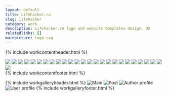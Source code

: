 ```yaml
---
layout: default
title: Lifehacker.ru
slug: lifehacker
category: work
description: Lifehacker.ru logo and website templates design, UX
relatedlinks: []
mainpicture: logo.svg
---
```


{% include workcontentheader.html %}
	<div style="background-color: #fff;">
		<img src="/ohyeah/{{ page.slug }}/icon0.png" class="work__figure">
		<img src="/ohyeah/{{ page.slug }}/icon1.png" class="work__figure">
		<img src="/ohyeah/{{ page.slug }}/icon2.png" class="work__figure">
		<img src="/ohyeah/{{ page.slug }}/icon3.png" class="work__figure">
		<img src="/ohyeah/{{ page.slug }}/icon4.png" class="work__figure">
		<img src="/ohyeah/{{ page.slug }}/icon5.png" class="work__figure">
		<img src="/ohyeah/{{ page.slug }}/icon6.png" class="work__figure">
		<img src="/ohyeah/{{ page.slug }}/icon7.png" class="work__figure">
		<img src="/ohyeah/{{ page.slug }}/icon8.png" class="work__figure">
		<img src="/ohyeah/{{ page.slug }}/icon9.png" class="work__figure">
		<img src="/ohyeah/{{ page.slug }}/icon10.png" class="work__figure">
		<img src="/ohyeah/{{ page.slug }}/icon11.png" class="work__figure">
		<img src="/ohyeah/{{ page.slug }}/icon12.png" class="work__figure">
		<img src="/ohyeah/{{ page.slug }}/icon14.png" class="work__figure">
		<img src="/ohyeah/{{ page.slug }}/icon15.png" class="work__figure">
		<img src="/ohyeah/{{ page.slug }}/icon16.png" class="work__figure">
		<img src="/ohyeah/{{ page.slug }}/icon17.png" class="work__figure">
		<img src="/ohyeah/{{ page.slug }}/icon18.png" class="work__figure">
		<img src="/ohyeah/{{ page.slug }}/icon19.png" class="work__figure">
		<img src="/ohyeah/{{ page.slug }}/icon20.png" class="work__figure">
		<img src="/ohyeah/{{ page.slug }}/icon21.png" class="work__figure">
		<img src="/ohyeah/{{ page.slug }}/icon22.png" class="work__figure">
		<img src="/ohyeah/{{ page.slug }}/icon23.png" class="work__figure">
		<img src="/ohyeah/{{ page.slug }}/icon24.png" class="work__figure">
		<img src="/ohyeah/{{ page.slug }}/icon25.png" class="work__figure">
		<img src="/ohyeah/{{ page.slug }}/icon26.png" class="work__figure">
	</div>
{% include workcontentfooter.html %}

{% include workgalleryheader.html %}
	<img src="/ohyeah/{{ page.slug }}/main.jpg" class="work__figure" alt="Main">
	<img src="/ohyeah/{{ page.slug }}/post.jpg" class="work__figure" alt="Post">
	<img src="/ohyeah/{{ page.slug }}/profile.png" class="work__figure" alt="Author profile">
	<img src="/ohyeah/{{ page.slug }}/profile-self.png" class="work__figure" alt="User profile">
{% include workgalleryfooter.html %}